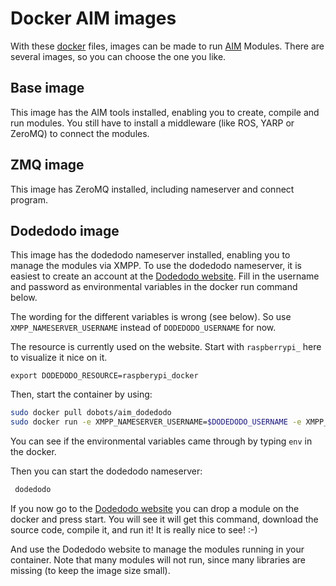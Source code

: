 # Docker AIM images
With these [docker](http://www.docker.io) files, images can be made to run [AIM](http://dobots.github.io/aim) Modules. There are several images, so you can choose the one you like.

## Base image
This image has the AIM tools installed, enabling you to create, compile and run modules. You still have to install a middleware (like ROS, YARP or ZeroMQ) to connect the modules.

## ZMQ image
This image has ZeroMQ installed, including nameserver and connect program.

## Dodedodo image
This image has the dodedodo nameserver installed, enabling you to manage the modules via XMPP.
To use the dodedodo nameserver, it is easiest to create an account at the [Dodedodo website](http://www.dodedodo.com).
Fill in the username and password as environmental variables in the docker run command below.

The wording for the different variables is wrong (see below). So use `XMPP_NAMESERVER_USERNAME` instead of `DODEDODO_USERNAME` for now. 

The resource is currently used on the website. Start with `raspberrypi_` here to visualize it nice on it.

    export DODEDODO_RESOURCE=raspberypi_docker

Then, start the container by using:
```bash
sudo docker pull dobots/aim_dodedodo
sudo docker run -e XMPP_NAMESERVER_USERNAME=$DODEDODO_USERNAME -e XMPP_NAMESERVER_PASSWORD=$DODEDODO_PASSWORD -e XMPP_NAMESERVER_RESOURCE=$DODEDODO_RESOURCE -e AIM_WORKSPACE=/aim_workspace -i -t dobots/aim_dodedodo bash
```

You can see if the environmental variables came through by typing `env` in the docker.

Then you can start the dodedodo nameserver:
```bash
 dodedodo
```

If you now go to the [Dodedodo website](http://www.dodedodo.com) you can drop a module on the docker and press start. You will see it will get this command, download the source code, compile it, and run it! It is really nice to see! :-)

And use the Dodedodo website to manage the modules running in your container.
Note that many modules will not run, since many libraries are missing (to keep the image size small).
